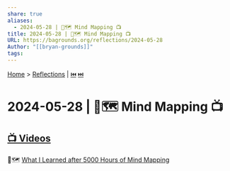 ```yaml
---
share: true
aliases:
  - 2024-05-28 | 🧠🗺️ Mind Mapping 📺
title: 2024-05-28 | 🧠🗺️ Mind Mapping 📺
URL: https://bagrounds.org/reflections/2024-05-28
Author: "[[bryan-grounds]]"
tags:
---
```

[Home](../index.md) > [Reflections](./index.md) | [⏮️](./2024-05-20.md) [⏭️](./2024-05-29.md)  
# 2024-05-28 | 🧠🗺️ Mind Mapping 📺  
## [📺 Videos](../videos/index.md)  
🧠🗺️ [What I Learned after 5000 Hours of Mind Mapping](../videos/what-i-learned-after-5000-hours-of-mind-mapping.md)  

